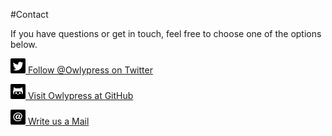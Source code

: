 #Contact

If you have questions or get in touch, feel free to choose one of the options below.

[![Twitter Icon](img/twitter.png "Twitter") Follow @Owlypress on Twitter](https://twitter.com/owlypress)

[![GitHub Icon](img/github.png "GitHub") Visit Owlypress at GitHub](https://github.com/euleule/owlypress)

[![E-Mail Icon](img/email.png "Twitter") Write us a Mail](mailto:owlypress@gmail.com)